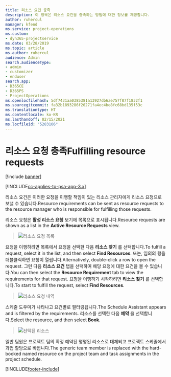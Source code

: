 ```yaml
---
title: 리소스 요건 충족
description: 이 항목은 리소스 요건을 충족하는 방법에 대한 정보를 제공합니다.
author: ruhercul
manager: kfend
ms.service: project-operations
ms.custom:
- dyn365-projectservice
ms.date: 03/28/2019
ms.topic: article
ms.author: ruhercul
audience: Admin
search.audienceType:
- admin
- customizer
- enduser
search.app:
- D365CE
- D365PS
- ProjectOperations
ms.openlocfilehash: 5df7431aa0385381a13927db6ae757f87f1832f1
ms.sourcegitcommit: fa32b1893286f20271fa4ec4be8fc68bd135f53c
ms.translationtype: HT
ms.contentlocale: ko-KR
ms.lasthandoff: 02/15/2021
ms.locfileid: "5283106"
---
```

# <a name="fulfilling-resource-requests"></a><span data-ttu-id="4f4a8-103">리소스 요청 충족</span><span class="sxs-lookup"><span data-stu-id="4f4a8-103">Fulfilling resource requests</span></span>

[!include [banner](../includes/psa-now-project-operations.md)]

[!INCLUDE[cc-applies-to-psa-app-3.x](../includes/cc-applies-to-psa-app-3x.md)]

<span data-ttu-id="4f4a8-104">리소스 요건은 이러한 요청을 이행할 책임이 있는 리소스 관리자에게 리소스 요청으로 보낼 수 있습니다.</span><span class="sxs-lookup"><span data-stu-id="4f4a8-104">Resource requirements can be sent as resource requests to the resource manager who is responsible for fulfilling those requests.</span></span>

<span data-ttu-id="4f4a8-105">리소스 요청은 **활성 리소스 요청** 보기에 목록으로 표시됩니다.</span><span class="sxs-lookup"><span data-stu-id="4f4a8-105">Resource requests are shown as a list in the **Active Resource Requests** view.</span></span>

> ![리소스 요청 목록](media/Resource-Management-image59.png)

<span data-ttu-id="4f4a8-107">요청을 이행하려면 목록에서 요청을 선택한 다음 **리소스 찾기** 를 선택합니다.</span><span class="sxs-lookup"><span data-stu-id="4f4a8-107">To fulfill a request, select it in the list, and then select **Find Resources**.</span></span> <span data-ttu-id="4f4a8-108">또는, 임의의 행을 더블클릭하면 요청이 열립니다.</span><span class="sxs-lookup"><span data-stu-id="4f4a8-108">Alternatively, double-click a row to open the request.</span></span> <span data-ttu-id="4f4a8-109">그런 다음 **리소스 요건** 탭을 선택하여 해당 요청에 대한 요건을 볼 수 있습니다.</span><span class="sxs-lookup"><span data-stu-id="4f4a8-109">You can then select the **Resource Requirement** tab to view the requirements for that request.</span></span> <span data-ttu-id="4f4a8-110">요청을 이행하기 시작하려면 **리소스 찾기** 를 선택합니다.</span><span class="sxs-lookup"><span data-stu-id="4f4a8-110">To start to fulfill the request, select **Find Resources**.</span></span>

> ![리소스 요청 내역](media/Resource-Management-image60.png)

<span data-ttu-id="4f4a8-112">스케줄 도우미가 나타나고 요건별로 필터링됩니다.</span><span class="sxs-lookup"><span data-stu-id="4f4a8-112">The Schedule Assistant appears and is filtered by the requirements.</span></span> <span data-ttu-id="4f4a8-113">리소스를 선택한 다음 **예약** 을 선택합니다.</span><span class="sxs-lookup"><span data-stu-id="4f4a8-113">Select the resource, and then select **Book**.</span></span>

> ![선택된 리소스](media/Resource-Management-image61.png)

<span data-ttu-id="4f4a8-115">일반 팀원은 프로젝트 팀의 확정 예약된 명명된 리소스로 대체되고 프로젝트 스케줄에서 과업 할당으로 바뀝니다.</span><span class="sxs-lookup"><span data-stu-id="4f4a8-115">The generic team member is replaced with the hard-booked named resource on the project team and task assignments in the project schedule.</span></span>


[!INCLUDE[footer-include](../includes/footer-banner.md)]